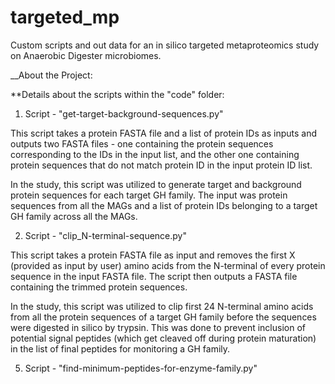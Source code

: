# targeted_mp
Custom scripts and out data for an in silico targeted metaproteomics study on Anaerobic Digester microbiomes.

__About the Project:


**Details about the scripts within the "code" folder:

1. Script - "get-target-background-sequences.py"

This script takes a protein FASTA file and a list of protein IDs as inputs and outputs two FASTA files - one containing the protein sequences corresponding to the IDs in the input list, and the other one containing protein sequences that do not match protein ID in the input protein ID list.

In the study, this script was utilized to generate target and background protein sequences for each target GH family. The input was protein sequences from all the MAGs and a list of protein IDs belonging to a target GH family across all the MAGs. 

2. Script - "clip_N-terminal-sequence.py"

This script takes a protein FASTA file as input and removes the first X (provided as input by user) amino acids from the N-terminal of every protein sequence in the input FASTA file. The script then outputs a FASTA file containing the trimmed protein sequences.

In the study, this script was utilized to clip first 24 N-terminal amino acids from all the protein sequences of a target GH family before the sequences were digested in silico by trypsin. This was done to prevent inclusion of potential signal peptides (which get cleaved off during protein maturation) in the list of final peptides for monitoring a GH family.


5. Script - "find-minimum-peptides-for-enzyme-family.py"


